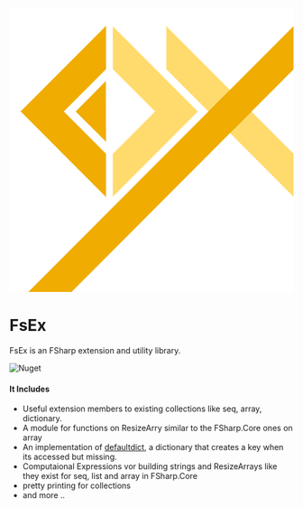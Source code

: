 
<!-- in VS Code press Ctrl+K and then V to see a preview-->
![Logo](Media/logo.png "Logo")

# FsEx
FsEx is an FSharp extension and utility library. 

![Nuget](https://img.shields.io/nuget/v/FsEx)




#### It Includes 
- Useful extension members to existing collections like seq, array, dictionary.
- A module for functions on ResizeArry similar to the FSharp.Core ones on array
- An implementation of [defaultdict](https://docs.python.org/3/library/collections.html#collections.defaultdict), a dictionary that creates a key when its accessed but missing.
- Computaional Expressions vor building strings and ResizeArrays like they exist for seq, list and array in FSharp.Core 
- pretty printing for collections
- and more ..
